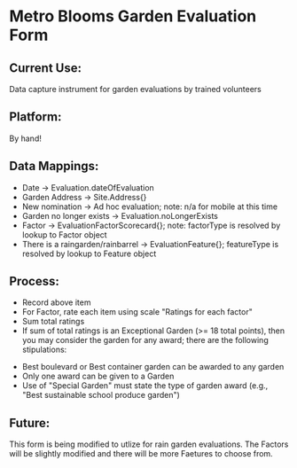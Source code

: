 Metro Blooms Garden Evaluation Form
===============================

Current Use: 
----------------
Data capture instrument for garden evaluations by trained volunteers

Platform:
-----------
By hand!

Data Mappings:
-------------------
* Date ->  Evaluation.dateOfEvaluation
* Garden Address -> Site.Address{}
* New nomination -> Ad hoc evaluation; note: n/a for mobile at this time
* Garden no longer exists -> Evaluation.noLongerExists
* Factor -> EvaluationFactorScorecard{}; note: factorType is resolved by lookup to Factor object 
* There is a raingarden/rainbarrel ->  EvaluationFeature{}; featureType is resolved by lookup to Feature object

Process:
-----------
* Record above item
* For Factor, rate each item using scale "Ratings for each factor"
* Sum total ratings
* If sum of total ratings is an Exceptional Garden (>= 18 total points), then you may consider the garden for any award; there are the following stipulations:
+  Best boulevard or Best container garden can be awarded to any garden
+ Only one award can be given to a Garden
+ Use of "Special Garden" must state the type of garden award (e.g., "Best sustainable school produce garden")

Future:
--------
This form is being modified to utlize for rain garden evaluations. The Factors will be slightly modified and there will be more Faetures to choose from.